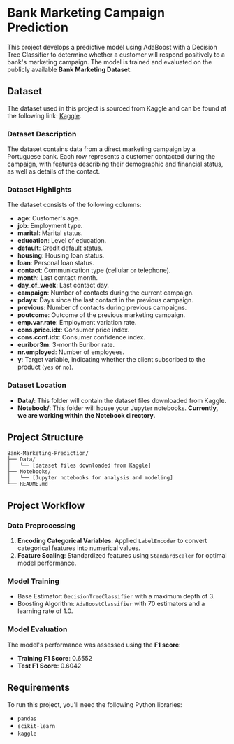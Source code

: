 # Bank Marketing Campaign Prediction

This project develops a predictive model using AdaBoost with a Decision Tree Classifier to determine whether a customer will respond positively to a bank's marketing campaign. The model is trained and evaluated on the publicly available **Bank Marketing Dataset**.

## Dataset

The dataset used in this project is sourced from Kaggle and can be found at the following link: [Kaggle](https://www.kaggle.com/datasets/henriqueyamahata/bank-marketing).

### Dataset Description

The dataset contains data from a direct marketing campaign by a Portuguese bank. Each row represents a customer contacted during the campaign, with features describing their demographic and financial status, as well as details of the contact.

### Dataset Highlights

The dataset consists of the following columns:
- **age**: Customer's age.
- **job**: Employment type.
- **marital**: Marital status.
- **education**: Level of education.
- **default**: Credit default status.
- **housing**: Housing loan status.
- **loan**: Personal loan status.
- **contact**: Communication type (cellular or telephone).
- **month**: Last contact month.
- **day_of_week**: Last contact day.
- **campaign**: Number of contacts during the current campaign.
- **pdays**: Days since the last contact in the previous campaign.
- **previous**: Number of contacts during previous campaigns.
- **poutcome**: Outcome of the previous marketing campaign.
- **emp.var.rate**: Employment variation rate.
- **cons.price.idx**: Consumer price index.
- **cons.conf.idx**: Consumer confidence index.
- **euribor3m**: 3-month Euribor rate.
- **nr.employed**: Number of employees.
- **y**: Target variable, indicating whether the client subscribed to the product (`yes` or `no`).


### Dataset Location

- **Data/**: This folder will contain the dataset files downloaded from Kaggle.
- **Notebook/**: This folder will house your Jupyter notebooks. **Currently, we are working within the Notebook directory.**

## Project Structure

```plaintext
Bank-Marketing-Prediction/
├── Data/
│   └── [dataset files downloaded from Kaggle]
├── Notebooks/
│   └── [Jupyter notebooks for analysis and modeling]
└── README.md
```


## Project Workflow

### Data Preprocessing
1. **Encoding Categorical Variables**: Applied `LabelEncoder` to convert categorical features into numerical values.
2. **Feature Scaling**: Standardized features using `StandardScaler` for optimal model performance.

### Model Training
- Base Estimator: `DecisionTreeClassifier` with a maximum depth of 3.
- Boosting Algorithm: `AdaBoostClassifier` with 70 estimators and a learning rate of 1.0.

### Model Evaluation
The model's performance was assessed using the **F1 score**:
- **Training F1 Score**: 0.6552
- **Test F1 Score**: 0.6042

## Requirements

To run this project, you'll need the following Python libraries:
- `pandas`
- `scikit-learn`
- `kaggle`
